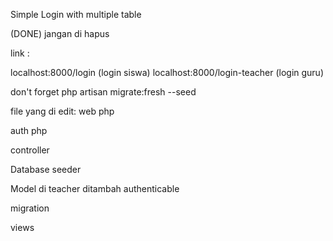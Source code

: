 Simple Login with multiple table

(DONE) jangan di hapus

link : 

localhost:8000/login (login siswa)
localhost:8000/login-teacher (login guru)

don't forget php artisan migrate:fresh --seed

file yang di edit:
web php

auth php

controller

Database seeder

Model di teacher ditambah authenticable

migration

views

